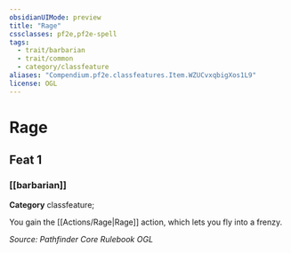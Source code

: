 ```yaml
---
obsidianUIMode: preview
title: "Rage"
cssclasses: pf2e,pf2e-spell
tags:
  - trait/barbarian
  - trait/common
  - category/classfeature
aliases: "Compendium.pf2e.classfeatures.Item.WZUCvxqbigXos1L9"
license: OGL
---
```

# Rage
## Feat 1
### [[barbarian]]

**Category** classfeature; 




You gain the [[Actions/Rage|Rage]] action, which lets you fly into a frenzy.

*Source: Pathfinder Core Rulebook*
*OGL*
